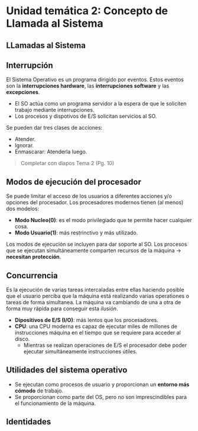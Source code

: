 # Unidad temática 2: Concepto de Llamada al Sistema

## LLamadas al Sistema

## Interrupción
El Sistema Operativo es un programa dirigido por eventos. Estos eventos son la **interrupciones hardware**, las **interrupciones software** y las **excepciones**. 
* El SO actúa como un programa servidor a la espera de que le soliciten trabajo mediante interrupciones.
* Los procesos y dispotivos de E/S solicitan servicios al SO.

Se pueden dar tres clases de acciones:
* Atender.
* Ignorar.
* Enmascarar: Atenderla luego.

> Completar con diapos Tema 2 (Pg. 10)

## Modos de ejecución del procesador
Se puede limitar el acceso de los usuarios a diferentes acciones y/o opciones del procesador. Los procesadores modernos tienen (al menos) dos modelos:
* **Modo Nucleo(0)**: es el modo privilegiado que te permite hacer cualquier cosa.
* **Modo Usuario(1)**: más restrinctivo y más utilizado.

Los modos de ejecución se  incluyen para dar soporte al SO. Los procesos que se ejecutan simultáneamente comparten recursos de la máquina $\rightarrow$ **necesitan protección**.

## Concurrencia
Es la ejecución de varias tareas intercaladas entre ellas haciendo posible que el usuario perciba que la máquina está realizando varias operationes o tareas de forma simultanea. La máquina va cambiando de una a otra de forma muy rápida para conseguir esta *ilusión*.
* **Dipositivos de E/S (I/O)**: más lentos que los procesadores.
* **CPU**: una CPU moderna es capaz de ejecutar miles de millones de instrucciones máquina en el tiempo que se requiere para acceder al disco.
    * Mientras se realizan operaciones de E/S el procesador debe poder ejecutar simultáneamente instrucciones útiles.

## Utilidades del sistema operativo
* Se ejecutan como procesos de usuario y proporcionan un **entorno más cómodo** de trabajo.
* Se proporcionan como parte del OS, pero no son imprescindibles para el funcionamiento de la máquina.

## Identidades
